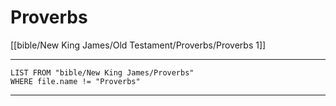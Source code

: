 # Proverbs

[[bible/New King James/Old Testament/Proverbs/Proverbs 1]]

---
```dataview
LIST FROM "bible/New King James/Proverbs"
WHERE file.name != "Proverbs"
```

---